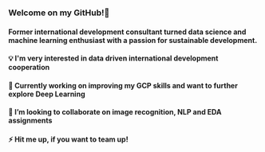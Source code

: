 ### Welcome on my GitHub!👋 
#### Former international development consultant turned data science and machine learning enthusiast with a passion for sustainable development. 
#### 💡 I'm very interested in data driven international development cooperation
#### 🔭 Currently working on improving my GCP skills and want to further explore Deep Learning
#### 👯 I’m looking to collaborate on image recognition, NLP and EDA assignments
#### ⚡ Hit me up, if you want to team up!


